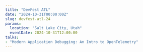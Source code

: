 ```yaml
---
title: "DevFest ATL"
date: "2024-10-31T00:00:00Z"
slug: devfest-atl-24
params:
  location: "Salt Lake City, Utah"
  eventDate: 2024-10-31T12:00:00
talks:
- "Modern Application Debugging: An Intro to OpenTelemetry"
---
```

